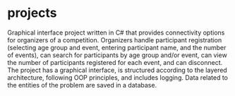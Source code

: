 # projects

Graphical interface project written in C# that provides connectivity options for organizers of a competition. Organizers handle participant registration (selecting age group and event, entering participant name, and the number of events), can search for participants by age group and/or event, can view the number of participants registered for each event, and can disconnect. The project has a graphical interface, is structured according to the layered architecture, following OOP principles, and includes logging. Data related to the entities of the problem are saved in a database.
